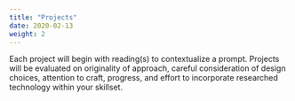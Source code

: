```yaml
---
title: "Projects"
date: 2020-02-13
weight: 2
---
```


Each project will begin with reading(s) to contextualize a prompt. Projects will be evaluated on originality of approach, careful consideration of design choices, attention to craft, progress, and effort to incorporate researched technology within your skillset.